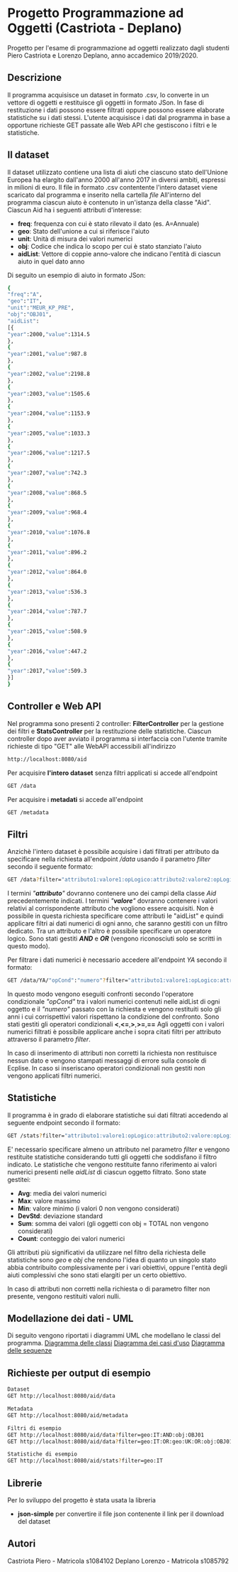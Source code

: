 # Progetto Programmazione ad Oggetti (Castriota - Deplano)

Progetto per l'esame di programmazione ad oggetti realizzato dagli studenti Piero Castriota e Lorenzo Deplano, anno accademico 2019/2020.
## Descrizione
Il programma acquisisce un dataset in formato .csv, lo converte in un vettore di oggetti e restituisce gli oggetti in formato JSon.
In fase di restituzione i dati possono essere filtrati oppure possono essere elaborate statistiche su i dati stessi.
L'utente acquisisce i dati dal programma in base a opportune richieste GET passate alle Web API che gestiscono i filtri e le statistiche.
## Il dataset
Il dataset utilizzato contiene una lista di aiuti che ciascuno stato dell'Unione Europea ha elargito dall'anno 2000 all'anno 2017 in diversi ambiti, espressi in milioni di euro.
Il file in formato .csv contentente l'intero dataset viene scaricato dal programma e inserito nella cartella *file*
All'interno del programma ciascun aiuto è contenuto in un'istanza della classe "Aid". 
Ciascun Aid ha i seguenti attributi d'interesse:
 - **freq**: frequenza con cui è stato rilevato il dato (es. A=Annuale)
 - **geo**: Stato dell'unione a cui si riferisce l'aiuto
 - **unit**: Unità di misura dei valori numerici
 - **obj**: Codice che indica lo scopo per cui è stato stanziato l'aiuto
 - **aidList**: Vettore di coppie anno-valore che indicano l'entità di ciascun aiuto in quel dato anno

Di seguito un esempio di aiuto in formato JSon:

```bash
{
"freq":"A",
"geo":"IT",
"unit":"MEUR_KP_PRE",
"obj":"OBJ01",
"aidList":
[{
"year":2000,"value":1314.5
},
{
"year":2001,"value":987.8
},
{
"year":2002,"value":2198.8
},
{
"year":2003,"value":1505.6
},
{
"year":2004,"value":1153.9
},
{
"year":2005,"value":1033.3
},
{
"year":2006,"value":1217.5
},
{
"year":2007,"value":742.3
},
{
"year":2008,"value":868.5
},
{
"year":2009,"value":968.4
},
{
"year":2010,"value":1076.8
},
{
"year":2011,"value":896.2
},
{
"year":2012,"value":864.0
},
{
"year":2013,"value":536.3
},
{
"year":2014,"value":787.7
},
{
"year":2015,"value":508.9
},
{
"year":2016,"value":447.2
},
{
"year":2017,"value":509.3
}]
}
```
## Controller e Web API
Nel programma sono presenti 2 controller: **FilterController** per la gestione dei filtri e **StatsController** per la restituzione delle statistiche.
Ciascun controller dopo aver avviato il programma si interfaccia con l'utente tramite richieste di tipo "GET" alle WebAPI accessibili all'indirizzo
```bash
http://localhost:8080/aid
```
Per acquisire **l'intero dataset** senza filtri applicati si accede all'endpoint
```bash
GET /data
```
Per acquisire i **metadati** si accede all'endpoint
```bash
GET /metadata
```
## Filtri
Anzichè l'intero dataset è possibile acquisire i dati filtrati per attributo da specificare nella richiesta all'endpoint */data* usando il parametro *filter* secondo il seguente formato:
```bash
GET /data?filter="attributo1:valore1:opLogico:attributo2:valore2:opLogico2:..."
```
I termini *"**attributo**"* dovranno contenere uno dei campi della classe *Aid* precedentemente indicati. I termini *"**valore**"* dovranno contenere i valori relativi al corrispondente attributo che vogliono essere acquisiti. Non è possibile in questa richiesta specificare come attributi le "aidList" e quindi applicare filtri ai dati numerici di ogni anno, che saranno gestiti con un filtro dedicato.
Tra un attributo e l'altro è possibile specificare un operatore logico. Sono stati gestiti ***AND*** e ***OR*** (vengono riconosciuti solo se scritti in questo modo).

Per filtrare i dati numerici è necessario accedere all'endpoint *YA* secondo il formato:
```bash
GET /data/YA/"opCond":"numero"?filter="attributo1:valore1:opLogico:attributo2:valore2:opLogico2:..."
```
In questo modo vengono eseguiti confronti secondo l'operatore condizionale *"opCond"* tra i valori numerici contenuti nelle aidList di ogni oggetto e il *"numero"* passato con la richiesta e vengono restituiti solo gli anni i cui corrispettivi valori rispettano la condizione del confronto.
Sono stati gestiti gli operatori condizionali **<**,**<=**,**>**,**>=**,**==**
Agli oggetti con i valori numerici filtrati è possibile applicare anche i sopra citati filtri per attributo attraverso il parametro *filter*.

In caso di inserimento di attributi non corretti la richiesta non restituisce nessun dato e vengono stampati messaggi di errore sulla console di Ecplise.
In caso si inseriscano operatori condizionali non gestiti non vengono applicati filtri numerici.
## Statistiche
Il programma è in grado di elaborare statistiche sui dati filtrati accedendo al seguente endpoint secondo il formato:
```bash
GET /stats?filter="attributo1:valore1:opLogico:attributo2:valore:opLogico2:..."
```
E' necessario specificare almeno un attributo nel parametro *filter* e vengono restituite statistiche considerando tutti gli oggetti che soddisfano il filtro indicato.
Le statistiche che vengono restituite fanno riferimento ai valori numerici presenti nelle *aidList* di ciascun oggetto filtrato. Sono state gestitei:

 - **Avg**: media dei valori numerici
 - **Max**: valore massimo
 - **Min**: valore minimo (i valori 0 non vengono considerati)
 - **DevStd**: deviazione standard
 - **Sum**: somma dei valori (gli oggetti con obj = TOTAL non vengono considerati)
 - **Count**: conteggio dei valori numerici

Gli attributi più significativi da utilizzare nel filtro della richiesta delle statistiche sono *geo* e *obj* che rendono l'idea di quanto un singolo stato abbia contribuito complessivamente per i vari obiettivi, oppure l'entità degli aiuti complessivi che sono stati elargiti per un certo obiettivo.

In caso di attributi non corretti nella richiesta o di parametro filter non presente, vengono restituiti valori nulli.

## Modellazione dei dati  - UML
Di seguito vengono riportati i diagrammi UML che modellano le classi del programma.
[Diagramma delle classi](https://i.ibb.co/1MgRGXW/com-progetto-demo.png)
[Diagramma dei casi d'uso](https://i.ibb.co/rFVWTLD/use-case-diag.png)
[Diagramma delle sequenze](https://i.ibb.co/fFGXGgY/sequence-diag.png)
## Richieste per output di esempio
```bash
Dataset
GET http://localhost:8080/aid/data

Metadata
GET http://localhost:8080/aid/metadata

Filtri di esempio
GET http://localhost:8080/aid/data?filter=geo:IT:AND:obj:OBJ01
GET http://localhost:8080/aid/data?filter=geo:IT:OR:geo:UK:OR:obj:OBJ01

Statistiche di esempio
GET http://localhost:8080/aid/stats?filter=geo:IT
```
## Librerie
Per lo sviluppo del progetto è stata usata la libreria 

 - **json-simple** per convertire il file json contenente il link per il download del dataset
 
## Autori
Castriota Piero - Matricola s1084102
Deplano Lorenzo - Matricola s1085792
